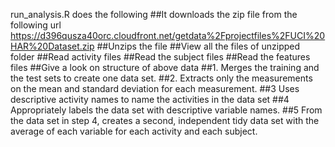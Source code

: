 run_analysis.R does the following
##It downloads the zip file from the following url
https://d396qusza40orc.cloudfront.net/getdata%2Fprojectfiles%2FUCI%20HAR%20Dataset.zip 
##Unzips the file
##View all the files of unzipped folder
##Read activity files
##Read the subject files
##Read the features files
##Give a look on structure of above data
##1. Merges the training and the test sets to create one data set.
##2. Extracts only the measurements on the mean and standard deviation for each measurement. 
##3 Uses descriptive activity names to name the activities in the data set
##4 Appropriately labels the data set with descriptive variable names. 
##5 From the data set in step 4, creates a second, independent tidy data set with the average of each variable for each activity and each subject.

